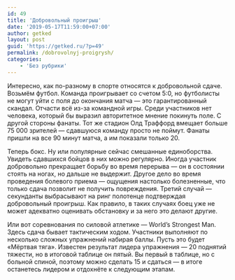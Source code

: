 ```yaml
---
id: 49
title: 'Добровольный проигрыш'
date: '2019-05-17T11:59:00+07:00'
author: getked
layout: post
guid: 'https://getked.ru/?p=49'
permalink: /dobrovolnyj-proigrysh/
categories:
    - 'Без рубрики'
---
```


Интересно, как по-разному в спорте относятся к добровольной сдаче. Возьмём футбол. Команда проигрывает со счетом 5:0, но футболисты не могут уйти с поля до окончания матча — это гарантированный скандал. Отчасти всё из-за командной игры. Среди участников нет человека, который бы выразил авторитетное мнение покинуть поле. С другой стороны фанаты. Тот же стадион Олд Траффорд вмещает больше 75 000 зрителей — сдавшуюся команду просто не поймут. Фанаты пришли на все 90 минут матча, а им показали только 20.

Теперь бокс. Ну или популярные сейчас смешанные единоборства. Увидеть сдавшихся бойцов в них можно регулярно. Иногда участник добровольно прекращает борьбу во время перерыва — он в состоянии стоять на ногах, но дальше не выдержит. Другое дело во время проведения болевого приема — ощущения настолько болезненные, что только сдача позволит не получить повреждения. Третий случай — секунданты выбрасывают на ринг полотенце подтверждая добровольный проигрыш. Как правило, в таких случаях боец уже не может адекватно оценивать обстановку и за него это делают другие.

Или вот соревнования по силовой атлетике — World’s Strongest Man. Здесь сдача бывает тактическим ходом. Участники выполняют по несколько сложных упражнений набирая баллы. Пусть это будет «Мёртвая тяга». Известен результат лидера упражнения — 20 поднятий тяжести, но в итоговой таблице он пятый. Вы первый в таблице, но с больной спиной, поэтому можно сделать 15 и сдаться — в итоге останетесь лидером и отдохнёте к следующим этапам.